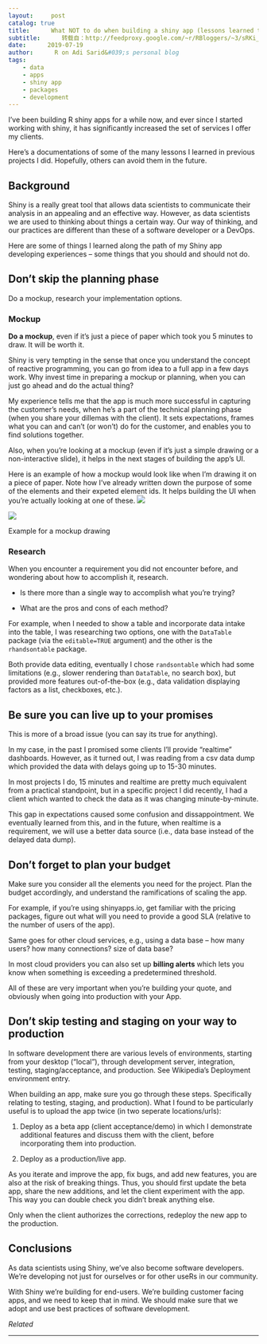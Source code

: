 ```yaml
---
layout:     post
catalog: true
title:      What NOT to do when building a shiny app (lessons learned the hard way)
subtitle:      转载自：http://feedproxy.google.com/~r/RBloggers/~3/sRKi_40rRKA/
date:      2019-07-19
author:      R on Adi Sarid&#039;s personal blog
tags:
    - data
    - apps
    - shiny app
    - packages
    - development
---
```






I’ve been building R shiny apps for a while now, and ever since I started working with shiny, it has significantly increased the set of services I offer my clients.

Here’s a documentations of some of the many lessons I learned in previous projects I did. Hopefully, others can avoid them in the future.

## Background

Shiny is a really great tool that allows data scientists to communicate their analysis in an appealing and an effective way. However, as data scientists we are used to thinking about things a certain way. Our way of thinking, and our practices are different than these of a software developer or a DevOps.

Here are some of things I learned along the path of my Shiny app developing experiences – some things that you should and should not do.

## Don’t skip the planning phase

Do a mockup, research your implementation options.

### Mockup

**Do a mockup**, even if it’s just a piece of paper which took you 5 minutes to draw. It will be worth it.

Shiny is very tempting in the sense that once you understand the concept of reactive programming, you can go from idea to a full app in a few days work. Why invest time in preparing a mockup or planning, when you can just go ahead and do the actual thing?

My experience tells me that the app is much more successful in capturing the customer’s needs, when he’s a part of the technical planning phase (when you share your dillemas with the client). It sets expectations, frames what you can and can’t (or won’t) do for the customer, and enables you to find solutions together.

Also, when you’re looking at a mockup (even if it’s just a simple drawing or a non-interactive slide), it helps in the next stages of building the app’s UI.

Here is an example of how a mockup would look like when I’m drawing it on a piece of paper. Note how I’ve already written down the purpose of some of the elements and their expeted element ids. It helps building the UI when you’re actually looking at one of these.
![](https://i2.wp.com/adisarid.github.io/img/mockup_draw_example.jpg?w=456&is-pending-load=1#038;ssl=1)

![](https://i2.wp.com/adisarid.github.io/img/mockup_draw_example.jpg?w=456&ssl=1)


Example for a mockup drawing

### Research

When you encounter a requirement you did not encounter before, and wondering about how to accomplish it, research.

- Is there more than a single way to accomplish what you’re trying?

- What are the pros and cons of each method?


For example, when I needed to show a table and incorporate data intake into the table, I was researching two options, one with the `DataTable` package (via the `editable=TRUE` argument) and the other is the `rhandsontable` package.

Both provide data editing, eventually I chose `randsontable` which had some limitations (e.g., slower rendering than `DataTable`, no search box), but provided more features out-of-the-box (e.g., data validation displaying factors as a list, checkboxes, etc.).

## Be sure you can live up to your promises

This is more of a broad issue (you can say its true for anything).

In my case, in the past I promised some clients I’ll provide “realtime” dashboards. However, as it turned out, I was reading from a csv data dump which provided the data with delays going up to 15-30 minutes.

In most projects I do, 15 minutes and realtime are pretty much equivalent from a practical standpoint, but in a specific project I did recently, I had a client which wanted to check the data as it was changing minute-by-minute.

This gap in expectations caused some confusion and dissappointment. We eventually learned from this, and in the future, when realtime is a requirement, we will use a better data source (i.e., data base instead of the delayed data dump).

## Don’t forget to plan your budget

Make sure you consider all the elements you need for the project. Plan the budget accordingly, and understand the ramifications of scaling the app.

For example, if you’re using shinyapps.io, get familiar with the pricing packages, figure out what will you need to provide a good SLA (relative to the number of users of the app).

Same goes for other cloud services, e.g., using a data base – how many users? how many connections? size of data base?

In most cloud providers you can also set up **billing alerts** which lets you know when something is exceeding a predetermined threshold.

All of these are very important when you’re building your quote, and obviously when going into production with your App.

## Don’t skip testing and staging on your way to production

In software development there are various levels of environments, starting from your desktop (“local”), through development server, integration, testing, staging/acceptance, and production. See Wikipedia’s Deployment environment entry.

When building an app, make sure you go through these steps. Specifically relating to testing, staging, and production). What I found to be particularly useful is to upload the app twice (in two seperate locations/urls):

1. Deploy as a beta app (client acceptance/demo) in which I demonstrate additional features and discuss them with the client, before incorporating them into production.

1. Deploy as a production/live app.


As you iterate and improve the app, fix bugs, and add new features, you are also at the risk of breaking things. Thus, you should first update the beta app, share the new additions, and let the client experiment with the app. This way you can double check you didn’t break anything else.

Only when the client authorizes the corrections, redeploy the new app to the production.

## Conclusions

As data scientists using Shiny, we’ve also become software developers. We’re developing not just for ourselves or for other useRs in our community.

With Shiny we’re building for end-users. We’re building customer facing apps, and we need to keep that in mind. We should make sure that we adopt and use best practices of software development.


*Related*







---
